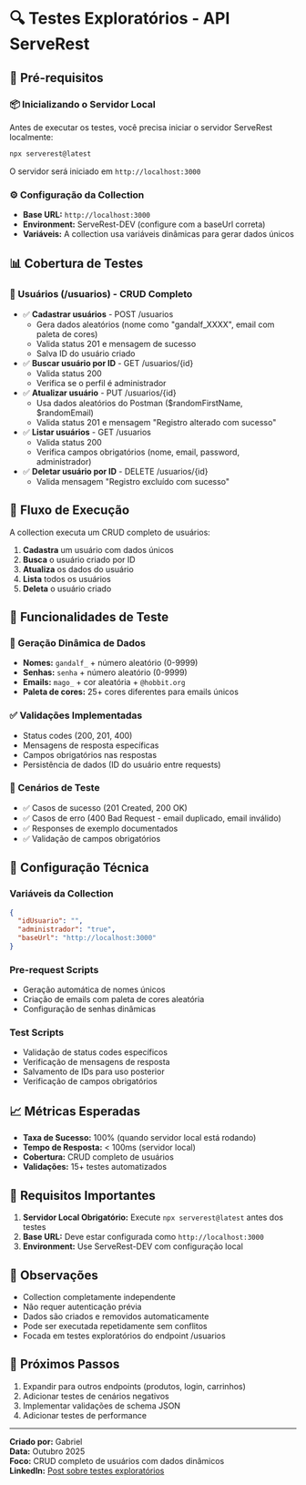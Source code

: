 # 🔍 Testes Exploratórios - API ServeRest

## 🚀 Pré-requisitos

### 📦 Inicializando o Servidor Local
Antes de executar os testes, você precisa iniciar o servidor ServeRest localmente:

```bash
npx serverest@latest
```

O servidor será iniciado em `http://localhost:3000`

### ⚙️ Configuração da Collection
- **Base URL:** `http://localhost:3000`
- **Environment:** ServeRest-DEV (configure com a baseUrl correta)
- **Variáveis:** A collection usa variáveis dinâmicas para gerar dados únicos

## 📊 Cobertura de Testes

### 👤 Usuários (/usuarios) - CRUD Completo
- ✅ **Cadastrar usuários** - POST /usuarios
  - Gera dados aleatórios (nome como "gandalf_XXXX", email com paleta de cores)
  - Valida status 201 e mensagem de sucesso
  - Salva ID do usuário criado
- ✅ **Buscar usuário por ID** - GET /usuarios/{id}
  - Valida status 200
  - Verifica se o perfil é administrador
- ✅ **Atualizar usuário** - PUT /usuarios/{id}
  - Usa dados aleatórios do Postman ($randomFirstName, $randomEmail)
  - Valida status 201 e mensagem "Registro alterado com sucesso"
- ✅ **Listar usuários** - GET /usuarios
  - Valida status 200
  - Verifica campos obrigatórios (nome, email, password, administrador)
- ✅ **Deletar usuário por ID** - DELETE /usuarios/{id}
  - Valida mensagem "Registro excluído com sucesso"

## 🔄 Fluxo de Execução
A collection executa um CRUD completo de usuários:
1. **Cadastra** um usuário com dados únicos
2. **Busca** o usuário criado por ID
3. **Atualiza** os dados do usuário
4. **Lista** todos os usuários
5. **Deleta** o usuário criado

## 🧪 Funcionalidades de Teste

### 🎲 Geração Dinâmica de Dados
- **Nomes:** `gandalf_` + número aleatório (0-9999)
- **Senhas:** `senha` + número aleatório (0-9999)
- **Emails:** `mago_` + cor aleatória + `@hobbit.org`
- **Paleta de cores:** 25+ cores diferentes para emails únicos

### ✅ Validações Implementadas
- Status codes (200, 201, 400)
- Mensagens de resposta específicas
- Campos obrigatórios nas respostas
- Persistência de dados (ID do usuário entre requests)

### 📝 Cenários de Teste
- ✅ Casos de sucesso (201 Created, 200 OK)
- ✅ Casos de erro (400 Bad Request - email duplicado, email inválido)
- ✅ Responses de exemplo documentados
- ✅ Validação de campos obrigatórios

## 🔧 Configuração Técnica

### Variáveis da Collection
```json
{
  "idUsuario": "",
  "administrador": "true",
  "baseUrl": "http://localhost:3000"
}
```

### Pre-request Scripts
- Geração automática de nomes únicos
- Criação de emails com paleta de cores aleatória
- Configuração de senhas dinâmicas

### Test Scripts
- Validação de status codes específicos
- Verificação de mensagens de resposta
- Salvamento de IDs para uso posterior
- Verificação de campos obrigatórios

## 📈 Métricas Esperadas

- **Taxa de Sucesso:** 100% (quando servidor local está rodando)
- **Tempo de Resposta:** < 100ms (servidor local)
- **Cobertura:** CRUD completo de usuários
- **Validações:** 15+ testes automatizados

## 🚨 Requisitos Importantes

1. **Servidor Local Obrigatório:** Execute `npx serverest@latest` antes dos testes
2. **Base URL:** Deve estar configurada como `http://localhost:3000`
3. **Environment:** Use ServeRest-DEV com configuração local

## 📝 Observações

- Collection completamente independente
- Não requer autenticação prévia
- Dados são criados e removidos automaticamente
- Pode ser executada repetidamente sem conflitos
- Focada em testes exploratórios do endpoint /usuarios

## 🔄 Próximos Passos

1. Expandir para outros endpoints (produtos, login, carrinhos)
2. Adicionar testes de cenários negativos
3. Implementar validações de schema JSON
4. Adicionar testes de performance

---

**Criado por:** Gabriel  
**Data:** Outubro 2025  
**Foco:** CRUD completo de usuários com dados dinâmicos  
**LinkedIn:** [Post sobre testes exploratórios](#)
